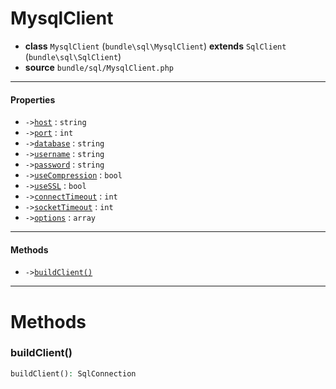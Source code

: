 # MysqlClient

- **class** `MysqlClient` (`bundle\sql\MysqlClient`) **extends** `SqlClient` (`bundle\sql\SqlClient`)
- **source** `bundle/sql/MysqlClient.php`

---

#### Properties

- `->`[`host`](#prop-host) : `string`
- `->`[`port`](#prop-port) : `int`
- `->`[`database`](#prop-database) : `string`
- `->`[`username`](#prop-username) : `string`
- `->`[`password`](#prop-password) : `string`
- `->`[`useCompression`](#prop-usecompression) : `bool`
- `->`[`useSSL`](#prop-usessl) : `bool`
- `->`[`connectTimeout`](#prop-connecttimeout) : `int`
- `->`[`socketTimeout`](#prop-sockettimeout) : `int`
- `->`[`options`](#prop-options) : `array`

---

#### Methods

- `->`[`buildClient()`](#method-buildclient)

---
# Methods

<a name="method-buildclient"></a>

### buildClient()
```php
buildClient(): SqlConnection
```
